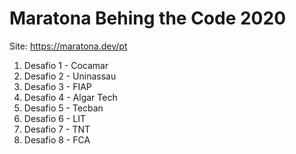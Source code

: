 # Maratona Behing the Code 2020

Site: https://maratona.dev/pt

<ol>
  <li>Desafio 1 - Cocamar</li>
  <li>Desafio 2 - Uninassau</li>
  <li>Desafio 3 - FIAP</li>
  <li>Desafio 4 - Algar Tech</li>
  <li>Desafio 5 - Tecban</li>
  <li>Desafio 6 - LIT</li>
  <li>Desafio 7 - TNT</li>
  <li>Desafio 8 - FCA</li>
</ol>
